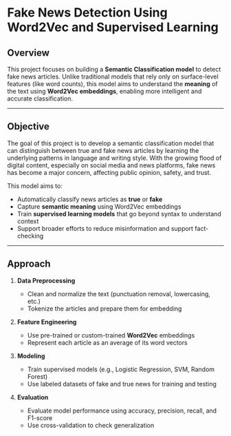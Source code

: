 # Fake News Detection Using Word2Vec and Supervised Learning

## Overview

This project focuses on building a **Semantic Classification model** to detect fake news articles. Unlike traditional models that rely only on surface-level features (like word counts), this model aims to understand the **meaning** of the text using **Word2Vec embeddings**, enabling more intelligent and accurate classification.

---

## Objective

The goal of this project is to develop a semantic classification model that can distinguish between true and fake news articles by learning the underlying patterns in language and writing style. With the growing flood of digital content, especially on social media and news platforms, fake news has become a major concern, affecting public opinion, safety, and trust.

This model aims to:
- Automatically classify news articles as **true** or **fake**
- Capture **semantic meaning** using Word2Vec embeddings
- Train **supervised learning models** that go beyond syntax to understand context
- Support broader efforts to reduce misinformation and support fact-checking

---

## Approach

1. **Data Preprocessing**
   - Clean and normalize the text (punctuation removal, lowercasing, etc.)
   - Tokenize the articles and prepare them for embedding

2. **Feature Engineering**
   - Use pre-trained or custom-trained **Word2Vec** embeddings
   - Represent each article as an average of its word vectors

3. **Modeling**
   - Train supervised models (e.g., Logistic Regression, SVM, Random Forest)
   - Use labeled datasets of fake and true news for training and testing

4. **Evaluation**
   - Evaluate model performance using accuracy, precision, recall, and F1-score
   - Use cross-validation to check generalization
